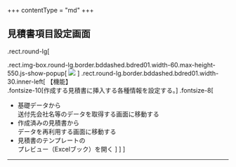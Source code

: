 +++
contentType = "md"
+++


## 見積書項目設定画面

.rect.round-lg[

.rect.img-box.round-lg.border.bddashed.bdred01.width-60.max-height-550.js-show-popup[
![](./resource/screens/02.png)
]
.rect.round-lg.border.bddashed.bdred01.width-30.inner-left[
【機能】  
.fontsize-10[作成する見積書に挿入する各種情報を設定する。]
.fontsize-8[
- 基礎データから  
送付先会社名等のデータを取得する画面に移動する
- 作成済みの見積書から  
データを再利用する画面に移動する
- 見積書のテンプレートの  
プレビュー（Excelブック）を開く
]
]
]

---